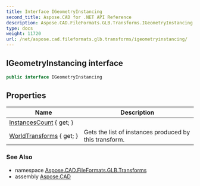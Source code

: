 ```yaml
---
title: Interface IGeometryInstancing
second_title: Aspose.CAD for .NET API Reference
description: Aspose.CAD.FileFormats.GLB.Transforms.IGeometryInstancing interface. 
type: docs
weight: 11720
url: /net/aspose.cad.fileformats.glb.transforms/igeometryinstancing/
---
```

## IGeometryInstancing interface

```csharp
public interface IGeometryInstancing
```

## Properties

| Name | Description |
| --- | --- |
| [InstancesCount](../../aspose.cad.fileformats.glb.transforms/igeometryinstancing/instancescount/) { get; } |  |
| [WorldTransforms](../../aspose.cad.fileformats.glb.transforms/igeometryinstancing/worldtransforms/) { get; } | Gets the list of instances produced by this transform. |

### See Also

* namespace [Aspose.CAD.FileFormats.GLB.Transforms](../../aspose.cad.fileformats.glb.transforms/)
* assembly [Aspose.CAD](../../)


